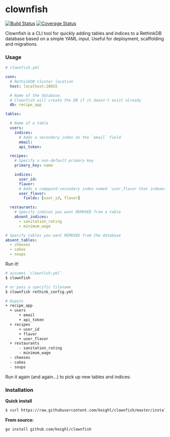 # clownfish

[![Build Status](https://travis-ci.org/keighl/clownfish.png?branch=master)](https://travis-ci.org/keighl/clownfish) [![Coverage Status](https://coveralls.io/repos/keighl/clownfish/badge.svg)](https://coveralls.io/r/keighl/clownfish)

Clownfish is a CLI tool for quickly adding tables and indices to a RethinkDB database based on a simple YAML input. Useful for deployment, scaffolding and migrations.

### Usage

```yml
# clownfish.yml

conn:
  # RethinkDB cluster location
  host: localhost:28015

  # Name of the database.
  # Clownfish will create the DB if it doesn't exist already
  db: recipe_app

tables:

  # Name of a table
  users:
    indices:
      # Adds a secondary index on the `email` field
      email:
      api_token:

  recipes:
    # Specify a non-default primary key
    primary_key: name

    indices:
      user_id:
      flavor:
      # Adds a comppund-secondary index named `user_flavor that indexes both `user_id` and `flavor` fields
      user_flavor:
        fields: [user_id, flavor]

  restaurants:
    # Specify indices you want REMOVED from a table
    absent_indices:
      - sanitation_rating
      - minimum_wage

# Specify tables you want REMOVED from the database
absent_tables:
  - cheeses
  - cakes
  - soups
```

Run it!

```bash
# assumes `clownfish.yml`
$ clownfish

# or pass a specific filename
$ clownfish rethink_config.yml

# Ouputs
+ recipe_app
  + users
      + email
      + api_token
  + recipes
      + user_id
      + flavor
      + user_flavor
  + restaurants
      - sanitation_rating
      - minimum_wage
  - cheeses
  - cakes
  - soups
```

Run it again (and again...) to pick up new tables and indices:

### Installation

**Quick install**

```bash
$ curl https://raw.githubusercontent.com/keighl/clownfish/master/install.sh | sudo bash
```

**From source:**

```bash
go install github.com/keighl/clownfish
```


